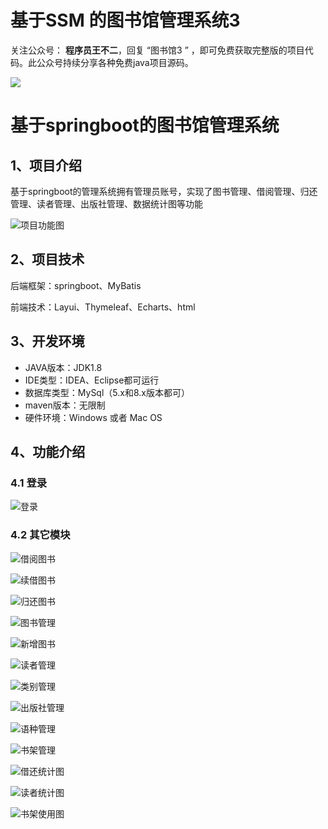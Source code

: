 # 基于SSM 的图书馆管理系统3

关注公众号： **程序员王不二**，回复 “图书馆3 ” ，即可免费获取完整版的项目代码。此公众号持续分享各种免费java项目源码。

 ![](https://www.codeshop.fun/Typora-Images/202205281253739.png)



# 基于springboot的图书馆管理系统

## 1、项目介绍

基于springboot的管理系统拥有管理员账号，实现了图书管理、借阅管理、归还管理、读者管理、出版社管理、数据统计图等功能

![项目功能图](https://www.codeshop.fun/Typora-Images/202208111228223.png)


## 2、项目技术

后端框架：springboot、MyBatis

前端技术：Layui、Thymeleaf、Echarts、html

## 3、开发环境

- JAVA版本：JDK1.8
- IDE类型：IDEA、Eclipse都可运行
- 数据库类型：MySql（5.x和8.x版本都可） 
- maven版本：无限制
- 硬件环境：Windows 或者 Mac OS


## 4、功能介绍

### 4.1 登录

![登录](https://www.codeshop.fun/Typora-Images/202208111229465.jpg)

### 4.2 其它模块

![借阅图书](https://www.codeshop.fun/Typora-Images/202208111229461.jpg)

![续借图书](https://www.codeshop.fun/Typora-Images/202208111229829.jpg)

![归还图书](https://www.codeshop.fun/Typora-Images/202208111229848.jpg)

![图书管理](https://www.codeshop.fun/Typora-Images/202208111229980.jpg)

![新增图书](https://www.codeshop.fun/Typora-Images/202208111229316.jpg)

![读者管理](https://www.codeshop.fun/Typora-Images/202208111229941.jpg)

![类别管理](https://www.codeshop.fun/Typora-Images/202208111229783.jpg)

![出版社管理](https://www.codeshop.fun/Typora-Images/202208111229322.jpg)

![语种管理](https://www.codeshop.fun/Typora-Images/202208111229129.jpg)

![书架管理](https://www.codeshop.fun/Typora-Images/202208111229698.jpg)

![借还统计图](https://www.codeshop.fun/Typora-Images/202208111229713.jpg)

![读者统计图](https://www.codeshop.fun/Typora-Images/202208111230451.jpg)

![书架使用图](https://www.codeshop.fun/Typora-Images/202208111230339.jpg)





